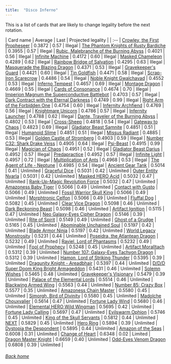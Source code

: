 ```yaml
---
title:  "Disco Inferno"
---
```


This is a list of cards that are likely to change legality before the next rotation.

| Card name | Average | Last | Projected legality |
| :-- |
[Crowley, the First Propheseer](https://db.ygoprodeck.com/card/?search=Crowley,%20the%20First%20Propheseer) | 0.3872 | 0.57 | Illegal |
[The Phantom Knights of Rusty Bardiche](https://db.ygoprodeck.com/card/?search=The%20Phantom%20Knights%20of%20Rusty%20Bardiche) | 0.3955 | 0.57 | Illegal |
[Rubic, Malebranche of the Burning Abyss](https://db.ygoprodeck.com/card/?search=Rubic,%20Malebranche%20of%20the%20Burning%20Abyss) | 0.4021 | 0.56 | Illegal |
[Infinite Machine](https://db.ygoprodeck.com/card/?search=Infinite%20Machine) | 0.4172 | 0.60 | Illegal |
[Masked Chameleon](https://db.ygoprodeck.com/card/?search=Masked%20Chameleon) | 0.4289 | 0.62 | Illegal |
[Rainbow Bridge of Salvation](https://db.ygoprodeck.com/card/?search=Rainbow%20Bridge%20of%20Salvation) | 0.4295 | 0.63 | Illegal |
[Masquerade the Blazing Dragon](https://db.ygoprodeck.com/card/?search=Masquerade%20the%20Blazing%20Dragon) | 0.4371 | 0.53 | Illegal |
[Gravekeeper's Guard](https://db.ygoprodeck.com/card/?search=Gravekeeper's%20Guard) | 0.4421 | 0.60 | Illegal |
[Tin Goldfish](https://db.ygoprodeck.com/card/?search=Tin%20Goldfish) | 0.4471 | 0.58 | Illegal |
[Scrap-Iron Scarecrow](https://db.ygoprodeck.com/card/?search=Scrap-Iron%20Scarecrow) | 0.4486 | 0.54 | Illegal |
[Noble Knight Gwalchavad](https://db.ygoprodeck.com/card/?search=Noble%20Knight%20Gwalchavad) | 0.4552 | 0.53 | Illegal |
[Inferno Tempest](https://db.ygoprodeck.com/card/?search=Inferno%20Tempest) | 0.4657 | 0.69 | Illegal |
[Montage Dragon](https://db.ygoprodeck.com/card/?search=Montage%20Dragon) | 0.4669 | 0.55 | Illegal |
[Cards of Consonance](https://db.ygoprodeck.com/card/?search=Cards%20of%20Consonance) | 0.4674 | 0.70 | Illegal |
[Imperion Magnum the Superconductive Battlebot](https://db.ygoprodeck.com/card/?search=Imperion%20Magnum%20the%20Superconductive%20Battlebot) | 0.4703 | 0.57 | Illegal |
[Dark Contract with the Eternal Darkness](https://db.ygoprodeck.com/card/?search=Dark%20Contract%20with%20the%20Eternal%20Darkness) | 0.4749 | 0.99 | Illegal |
[Right Arm of the Forbidden One](https://db.ygoprodeck.com/card/?search=Right%20Arm%20of%20the%20Forbidden%20One) | 0.4754 | 0.60 | Illegal |
[Infernity Archfiend](https://db.ygoprodeck.com/card/?search=Infernity%20Archfiend) | 0.4769 | 0.56 | Illegal |
[Knightmare Unicorn](https://db.ygoprodeck.com/card/?search=Knightmare%20Unicorn) | 0.4786 | 0.57 | Illegal |
[Infernity Launcher](https://db.ygoprodeck.com/card/?search=Infernity%20Launcher) | 0.4788 | 0.62 | Illegal |
[Dante, Traveler of the Burning Abyss](https://db.ygoprodeck.com/card/?search=Dante,%20Traveler%20of%20the%20Burning%20Abyss) | 0.4802 | 0.53 | Illegal |
[Cross-Sheep](https://db.ygoprodeck.com/card/?search=Cross-Sheep) | 0.4818 | 0.54 | Illegal |
[Gateway to Chaos](https://db.ygoprodeck.com/card/?search=Gateway%20to%20Chaos) | 0.4823 | 0.69 | Illegal |
[Gladiator Beast Samnite](https://db.ygoprodeck.com/card/?search=Gladiator%20Beast%20Samnite) | 0.4851 | 0.51 | Illegal |
[Humanoid Slime](https://db.ygoprodeck.com/card/?search=Humanoid%20Slime) | 0.4851 | 0.51 | Illegal |
[Missus Radiant](https://db.ygoprodeck.com/card/?search=Missus%20Radiant) | 0.4885 | 0.53 | Illegal |
[Golden Castle of Stromberg](https://db.ygoprodeck.com/card/?search=Golden%20Castle%20of%20Stromberg) | 0.4903 | 0.59 | Illegal |
[Number C32: Shark Drake Veiss](https://db.ygoprodeck.com/card/?search=Number%20C32:%20Shark%20Drake%20Veiss) | 0.4905 | 0.64 | Illegal |
[Psi-Beast](https://db.ygoprodeck.com/card/?search=Psi-Beast) | 0.4915 | 0.99 | Illegal |
[Magician of Chaos](https://db.ygoprodeck.com/card/?search=Magician%20of%20Chaos) | 0.4951 | 0.52 | Illegal |
[Gladiator Beast Darius](https://db.ygoprodeck.com/card/?search=Gladiator%20Beast%20Darius) | 0.4952 | 0.57 | Illegal |
[Predapractice](https://db.ygoprodeck.com/card/?search=Predapractice) | 0.4952 | 0.57 | Illegal |
[Infinite Light](https://db.ygoprodeck.com/card/?search=Infinite%20Light) | 0.4957 | 0.72 | Illegal |
[Multiplication of Ants](https://db.ygoprodeck.com/card/?search=Multiplication%20of%20Ants) | 0.4968 | 0.53 | Illegal |
[The Agent of Life - Neptune](https://db.ygoprodeck.com/card/?search=The%20Agent%20of%20Life%20-%20Neptune) | 0.4985 | 0.54 | Illegal |
[Ancient Gear Tank](https://db.ygoprodeck.com/card/?search=Ancient%20Gear%20Tank) | 0.5014 | 0.41 | Unlimited |
[Graceful Dice](https://db.ygoprodeck.com/card/?search=Graceful%20Dice) | 0.5031 | 0.42 | Unlimited |
[Outer Entity Nyarla](https://db.ygoprodeck.com/card/?search=Outer%20Entity%20Nyarla) | 0.5031 | 0.42 | Unlimited |
[Masked HERO Acid](https://db.ygoprodeck.com/card/?search=Masked%20HERO%20Acid) | 0.5032 | 0.47 | Unlimited |
[Rank-Up-Magic Revolution Force](https://db.ygoprodeck.com/card/?search=Rank-Up-Magic%20Revolution%20Force) | 0.5032 | 0.47 | Unlimited |
[Amazoness Baby Tiger](https://db.ygoprodeck.com/card/?search=Amazoness%20Baby%20Tiger) | 0.5066 | 0.49 | Unlimited |
[Contact with Gusto](https://db.ygoprodeck.com/card/?search=Contact%20with%20Gusto) | 0.5066 | 0.49 | Unlimited |
[Fossil Warrior Skull King](https://db.ygoprodeck.com/card/?search=Fossil%20Warrior%20Skull%20King) | 0.5066 | 0.49 | Unlimited |
[Morphtronic Celfon](https://db.ygoprodeck.com/card/?search=Morphtronic%20Celfon) | 0.5066 | 0.49 | Unlimited |
[Fluffal Dog](https://db.ygoprodeck.com/card/?search=Fluffal%20Dog) | 0.5082 | 0.45 | Unlimited |
[Clear Vice Dragon](https://db.ygoprodeck.com/card/?search=Clear%20Vice%20Dragon) | 0.5098 | 0.46 | Unlimited |
[Dark Beckoning Beast](https://db.ygoprodeck.com/card/?search=Dark%20Beckoning%20Beast) | 0.5098 | 0.46 | Unlimited |
[Artifact Ignition](https://db.ygoprodeck.com/card/?search=Artifact%20Ignition) | 0.5115 | 0.47 | Unlimited |
[Neo Galaxy-Eyes Cipher Dragon](https://db.ygoprodeck.com/card/?search=Neo%20Galaxy-Eyes%20Cipher%20Dragon) | 0.5146 | 0.39 | Unlimited |
[Rite of Spirit](https://db.ygoprodeck.com/card/?search=Rite%20of%20Spirit) | 0.5149 | 0.49 | Unlimited |
[Ghost of a Grudge](https://db.ygoprodeck.com/card/?search=Ghost%20of%20a%20Grudge) | 0.5165 | 0.45 | Unlimited |
[Abominable Unchained Soul](https://db.ygoprodeck.com/card/?search=Abominable%20Unchained%20Soul) | 0.5197 | 0.42 | Unlimited |
[Blade Armor Ninja](https://db.ygoprodeck.com/card/?search=Blade%20Armor%20Ninja) | 0.5197 | 0.42 | Unlimited |
[World Legacy Monstrosity](https://db.ygoprodeck.com/card/?search=World%20Legacy%20Monstrosity) | 0.5231 | 0.44 | Unlimited |
[Poseidra, the Atlantean Dragon](https://db.ygoprodeck.com/card/?search=Poseidra,%20the%20Atlantean%20Dragon) | 0.5232 | 0.49 | Unlimited |
[Raviel, Lord of Phantasms](https://db.ygoprodeck.com/card/?search=Raviel,%20Lord%20of%20Phantasms) | 0.5232 | 0.49 | Unlimited |
[Fool of Prophecy](https://db.ygoprodeck.com/card/?search=Fool%20of%20Prophecy) | 0.5248 | 0.45 | Unlimited |
[Artifact Moralltach](https://db.ygoprodeck.com/card/?search=Artifact%20Moralltach) | 0.5312 | 0.39 | Unlimited |
[Number 107: Galaxy-Eyes Tachyon Dragon](https://db.ygoprodeck.com/card/?search=Number%20107:%20Galaxy-Eyes%20Tachyon%20Dragon) | 0.5312 | 0.39 | Unlimited |
[Hamon, Lord of Striking Thunder](https://db.ygoprodeck.com/card/?search=Hamon,%20Lord%20of%20Striking%20Thunder) | 0.5395 | 0.39 | Unlimited |
[Dragunity Knight - Areadbhair](https://db.ygoprodeck.com/card/?search=Dragunity%20Knight%20-%20Areadbhair) | 0.5397 | 0.44 | Unlimited |
[D/D/D Super Doom King Bright Armageddon](https://db.ygoprodeck.com/card/?search=D/D/D%20Super%20Doom%20King%20Bright%20Armageddon) | 0.5431 | 0.46 | Unlimited |
[Solemn Wishes](https://db.ygoprodeck.com/card/?search=Solemn%20Wishes) | 0.5465 | 0.48 | Unlimited |
[Gravekeeper's Visionary](https://db.ygoprodeck.com/card/?search=Gravekeeper's%20Visionary) | 0.5479 | 0.39 | Unlimited |
[Palace of the Elemental Lords](https://db.ygoprodeck.com/card/?search=Palace%20of%20the%20Elemental%20Lords) | 0.5514 | 0.46 | Unlimited |
[Blackwing Armed Wing](https://db.ygoprodeck.com/card/?search=Blackwing%20Armed%20Wing) | 0.5563 | 0.44 | Unlimited |
[Number 85: Crazy Box](https://db.ygoprodeck.com/card/?search=Number%2085:%20Crazy%20Box) | 0.5577 | 0.35 | Unlimited |
[Amazoness Chain Master](https://db.ygoprodeck.com/card/?search=Amazoness%20Chain%20Master) | 0.5580 | 0.45 | Unlimited |
[Simorgh, Bird of Divinity](https://db.ygoprodeck.com/card/?search=Simorgh,%20Bird%20of%20Divinity) | 0.5580 | 0.45 | Unlimited |
[Madolche Chouxvalier](https://db.ygoprodeck.com/card/?search=Madolche%20Chouxvalier) | 0.5614 | 0.47 | Unlimited |
[Fortune Lady Wind](https://db.ygoprodeck.com/card/?search=Fortune%20Lady%20Wind) | 0.5680 | 0.46 | Unlimited |
[Elemental HERO Wild Wingman](https://db.ygoprodeck.com/card/?search=Elemental%20HERO%20Wild%20Wingman) | 0.5695 | 0.42 | Unlimited |
[Fortune Lady Calling](https://db.ygoprodeck.com/card/?search=Fortune%20Lady%20Calling) | 0.5697 | 0.47 | Unlimited |
[Evilswarm Ophion](https://db.ygoprodeck.com/card/?search=Evilswarm%20Ophion) | 0.5746 | 0.45 | Unlimited |
[King of the Skull Servants](https://db.ygoprodeck.com/card/?search=King%20of%20the%20Skull%20Servants) | 0.5812 | 0.44 | Unlimited |
[NEXT](https://db.ygoprodeck.com/card/?search=NEXT) | 0.5829 | 0.45 | Unlimited |
[Hero Ring](https://db.ygoprodeck.com/card/?search=Hero%20Ring) | 0.5894 | 0.39 | Unlimited |
[Dystopia the Despondent](https://db.ygoprodeck.com/card/?search=Dystopia%20the%20Despondent) | 0.5895 | 0.44 | Unlimited |
[Amazon of the Seas](https://db.ygoprodeck.com/card/?search=Amazon%20of%20the%20Seas) | 0.6008 | 0.31 | Unlimited |
[Change of Heart](https://db.ygoprodeck.com/card/?search=Change%20of%20Heart) | 0.6348 | 0.02 | Limited |
[Dragon Master Knight](https://db.ygoprodeck.com/card/?search=Dragon%20Master%20Knight) | 0.6659 | 0.40 | Unlimited |
[Odd-Eyes Venom Dragon](https://db.ygoprodeck.com/card/?search=Odd-Eyes%20Venom%20Dragon) | 0.6808 | 0.39 | Unlimited |

###### [Back home](index)